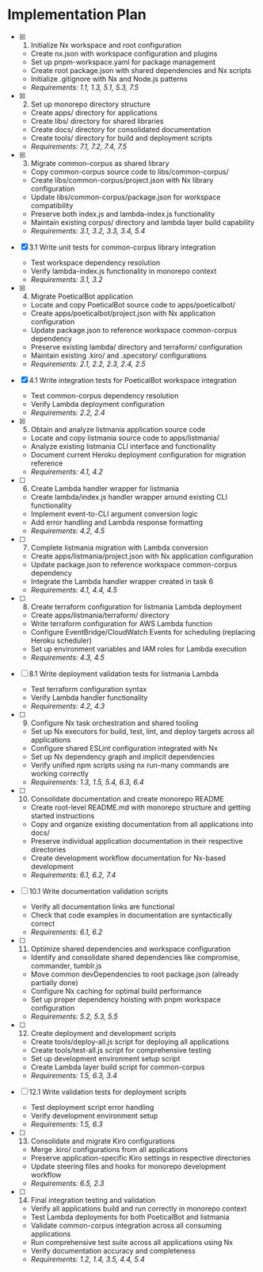 # Implementation Plan

- [x] 1. Initialize Nx workspace and root configuration

  - Create nx.json with workspace configuration and plugins
  - Set up pnpm-workspace.yaml for package management
  - Create root package.json with shared dependencies and Nx scripts
  - Initialize .gitignore with Nx and Node.js patterns
  - _Requirements: 1.1, 1.3, 5.1, 5.3, 7.5_

- [x] 2. Set up monorepo directory structure

  - Create apps/ directory for applications
  - Create libs/ directory for shared libraries
  - Create docs/ directory for consolidated documentation
  - Create tools/ directory for build and deployment scripts
  - _Requirements: 7.1, 7.2, 7.4, 7.5_

- [x] 3. Migrate common-corpus as shared library

  - Copy common-corpus source code to libs/common-corpus/
  - Create libs/common-corpus/project.json with Nx library configuration
  - Update libs/common-corpus/package.json for workspace compatibility
  - Preserve both index.js and lambda-index.js functionality
  - Maintain existing corpus/ directory and lambda layer build capability
  - _Requirements: 3.1, 3.2, 3.3, 3.4, 5.4_

- [x] 3.1 Write unit tests for common-corpus library integration

  - Test workspace dependency resolution
  - Verify lambda-index.js functionality in monorepo context
  - _Requirements: 3.1, 3.2_

- [x] 4. Migrate PoeticalBot application

  - Locate and copy PoeticalBot source code to apps/poeticalbot/
  - Create apps/poeticalbot/project.json with Nx application configuration
  - Update package.json to reference workspace common-corpus dependency
  - Preserve existing lambda/ directory and terraform/ configuration
  - Maintain existing .kiro/ and .specstory/ configurations
  - _Requirements: 2.1, 2.2, 2.3, 2.4, 2.5_

- [x] 4.1 Write integration tests for PoeticalBot workspace integration

  - Test common-corpus dependency resolution
  - Verify Lambda deployment configuration
  - _Requirements: 2.2, 2.4_

- [x] 5. Obtain and analyze listmania application source code

  - Locate and copy listmania source code to apps/listmania/
  - Analyze existing listmania CLI interface and functionality
  - Document current Heroku deployment configuration for migration reference
  - _Requirements: 4.1, 4.2_

- [ ] 6. Create Lambda handler wrapper for listmania

  - Create lambda/index.js handler wrapper around existing CLI functionality
  - Implement event-to-CLI argument conversion logic
  - Add error handling and Lambda response formatting
  - _Requirements: 4.2, 4.5_

- [ ] 7. Complete listmania migration with Lambda conversion

  - Create apps/listmania/project.json with Nx application configuration
  - Update package.json to reference workspace common-corpus dependency
  - Integrate the Lambda handler wrapper created in task 6
  - _Requirements: 4.1, 4.4, 4.5_

- [ ] 8. Create terraform configuration for listmania Lambda deployment

  - Create apps/listmania/terraform/ directory
  - Write terraform configuration for AWS Lambda function
  - Configure EventBridge/CloudWatch Events for scheduling (replacing Heroku scheduler)
  - Set up environment variables and IAM roles for Lambda execution
  - _Requirements: 4.3, 4.5_

- [ ] 8.1 Write deployment validation tests for listmania Lambda

  - Test terraform configuration syntax
  - Verify Lambda handler functionality
  - _Requirements: 4.2, 4.3_

- [ ] 9. Configure Nx task orchestration and shared tooling

  - Set up Nx executors for build, test, lint, and deploy targets across all applications
  - Configure shared ESLint configuration integrated with Nx
  - Set up Nx dependency graph and implicit dependencies
  - Verify unified npm scripts using nx run-many commands are working correctly
  - _Requirements: 1.3, 1.5, 5.4, 6.3, 6.4_

- [ ] 10. Consolidate documentation and create monorepo README

  - Create root-level README.md with monorepo structure and getting started instructions
  - Copy and organize existing documentation from all applications into docs/
  - Preserve individual application documentation in their respective directories
  - Create development workflow documentation for Nx-based development
  - _Requirements: 6.1, 6.2, 7.4_

- [ ] 10.1 Write documentation validation scripts

  - Verify all documentation links are functional
  - Check that code examples in documentation are syntactically correct
  - _Requirements: 6.1, 6.2_

- [ ] 11. Optimize shared dependencies and workspace configuration

  - Identify and consolidate shared dependencies like compromise, commander, tumblr.js
  - Move common devDependencies to root package.json (already partially done)
  - Configure Nx caching for optimal build performance
  - Set up proper dependency hoisting with pnpm workspace configuration
  - _Requirements: 5.2, 5.3, 5.5_

- [ ] 12. Create deployment and development scripts

  - Create tools/deploy-all.js script for deploying all applications
  - Create tools/test-all.js script for comprehensive testing
  - Set up development environment setup script
  - Create Lambda layer build script for common-corpus
  - _Requirements: 1.5, 6.3, 3.4_

- [ ] 12.1 Write validation tests for deployment scripts

  - Test deployment script error handling
  - Verify development environment setup
  - _Requirements: 1.5, 6.3_

- [ ] 13. Consolidate and migrate Kiro configurations

  - Merge .kiro/ configurations from all applications
  - Preserve application-specific Kiro settings in respective directories
  - Update steering files and hooks for monorepo development workflow
  - _Requirements: 6.5, 2.3_

- [ ] 14. Final integration testing and validation
  - Verify all applications build and run correctly in monorepo context
  - Test Lambda deployments for both PoeticalBot and listmania
  - Validate common-corpus integration across all consuming applications
  - Run comprehensive test suite across all applications using Nx
  - Verify documentation accuracy and completeness
  - _Requirements: 1.2, 1.4, 3.5, 4.4, 5.4_
